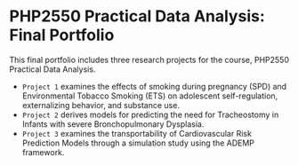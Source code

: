 # PHP2550 Practical Data Analysis: Final Portfolio
This final portfolio includes three research projects for the course, PHP2550 Practical Data Analysis. 
* `Project 1` examines the effects of smoking during pregnancy (SPD) and Environmental Tobacco Smoking (ETS) on adolescent self-regulation, externalizing behavior, and substance use.
* `Project 2` derives models for predicting the need for Tracheostomy in Infants with severe Bronchopulmonary Dysplasia.
* `Project 3` examines the transportability of Cardiovascular Risk Prediction Models through a simulation study using the ADEMP framework.
